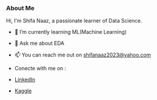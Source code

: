 ### About Me
Hi, I'm Shifa Naaz, a passionate learner of Data Science.
- 🌱 I’m currently learning ML(Machine Learning) 
- 💬 Ask me about EDA
- 📫 You can reach me out on shifanaaz2023@yahoo.com

-  Conecte with me on :
-   [LinkedIn](https://www.linkedin.com/in/shifanaaz/)
-   [Kaggle](https://www.kaggle.com/shifanaaz125)
